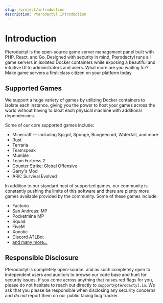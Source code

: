 ```yaml
---
slug: /project/introduction
description: Pterodactyl Introduction
---
```


# Introduction
Pterodactyl is the open-source game server management panel built with PHP, React, and Go. Designed with
security in mind, Pterodactyl runs all game servers in isolated Docker containers while exposing a beautiful
and intuitive UI to administrators and users. What more are you waiting for? Make game servers a first-class
citizen on your platform today.

## Supported Games
We support a huge variety of games by utilizing Docker containers to isolate each instance, giving you the power
to host your games across the world without having to bloat each physical machine with additional dependencies.

Some of our core supported games include:

* Minecraft — including Spigot, Sponge, Bungeecord, Waterfall, and more
* Rust
* Terraria
* Teamspeak
* Mumble
* Team Fortress 2
* Counter Strike: Global Offensive
* Garry's Mod
* ARK: Survival Evolved

In addition to our standard nest of supported games, our community is constantly pushing the limits of this software
and there are plenty more games available provided by the community. Some of these games include:

* Factorio
* San Andreas: MP
* Pocketmine MP
* Squad
* FiveM
* Xonotic
* Discord ATLBot
* [and many more...](https://github.com/parkervcp/eggs)

## Responsible Disclosure
Pterodactyl is completely open-source, and as such completely open to independent users and auditors to browse our
code base and hunt for security issues. If you come across anything that raises red flags for you, please do not 
hesitate to reach out directly to `support@pterodactyl.io`. We ask that you please be responsible when disclosing
any security concerns and _do not_ report them on our public facing bug tracker.
